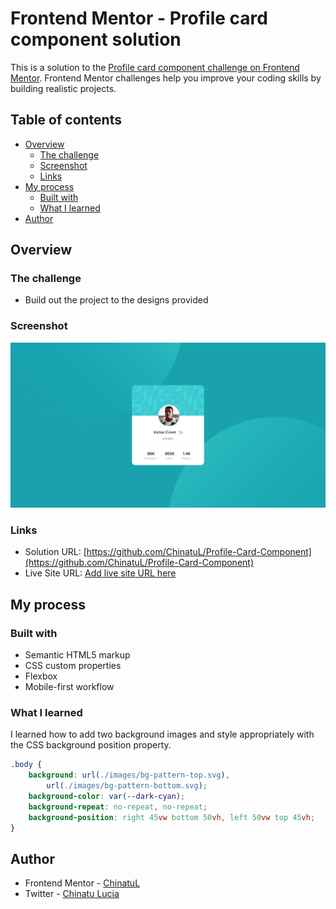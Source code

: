 # Frontend Mentor - Profile card component solution

This is a solution to the [Profile card component challenge on Frontend Mentor](https://www.frontendmentor.io/challenges/profile-card-component-cfArpWshJ). Frontend Mentor challenges help you improve your coding skills by building realistic projects.

## Table of contents

-   [Overview](#overview)
    -   [The challenge](#the-challenge)
    -   [Screenshot](#screenshot)
    -   [Links](#links)
-   [My process](#my-process)
    -   [Built with](#built-with)
    -   [What I learned](#what-i-learned)
-   [Author](#author)

## Overview

### The challenge

-   Build out the project to the designs provided

### Screenshot

![](./screenshots/profile-card-component-desktop-design.png)

### Links

-   Solution URL: [https://github.com/ChinatuL/Profile-Card-Component](https://github.com/ChinatuL/Profile-Card-Component)
-   Live Site URL: [Add live site URL here](https://your-live-site-url.com)

## My process

### Built with

-   Semantic HTML5 markup
-   CSS custom properties
-   Flexbox
-   Mobile-first workflow

### What I learned

I learned how to add two background images and style appropriately with the CSS background position property.

```css
.body {
    background: url(./images/bg-pattern-top.svg),
        url(./images/bg-pattern-bottom.svg);
    background-color: var(--dark-cyan);
    background-repeat: no-repeat, no-repeat;
    background-position: right 45vw bottom 50vh, left 50vw top 45vh;
}
```

## Author

-   Frontend Mentor - [ChinatuL](https://www.frontendmentor.io/profile/ChinatuL)
-   Twitter - [Chinatu Lucia](https://www.twitter.com/ChinatuLucia)
